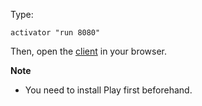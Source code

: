 Type:

```
activator "run 8080"
```

Then, open the [client](http://jsbin.com/pocet/12/edit) in your browser.

**Note**

* You need to install Play first beforehand.